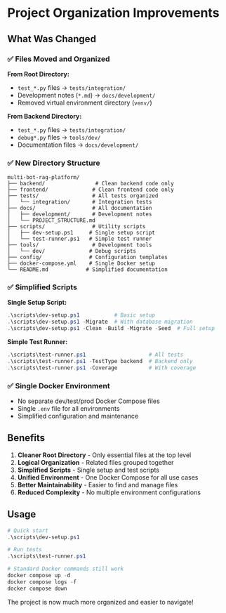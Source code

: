 # Project Organization Improvements

## What Was Changed

### ✅ Files Moved and Organized

**From Root Directory:**
- `test_*.py` files → `tests/integration/`
- Development notes (`*.md`) → `docs/development/`
- Removed virtual environment directory (`venv/`)

**From Backend Directory:**
- `test_*.py` files → `tests/integration/`
- `debug*.py` files → `tools/dev/`
- Documentation files → `docs/development/`

### ✅ New Directory Structure

```
multi-bot-rag-platform/
├── backend/                # Clean backend code only
├── frontend/              # Clean frontend code only
├── tests/                 # All tests organized
│   └── integration/       # Integration tests
├── docs/                  # All documentation
│   ├── development/       # Development notes
│   └── PROJECT_STRUCTURE.md
├── scripts/               # Utility scripts
│   ├── dev-setup.ps1     # Single setup script
│   └── test-runner.ps1   # Simple test runner
├── tools/                 # Development tools
│   └── dev/              # Debug scripts
├── config/               # Configuration templates
├── docker-compose.yml    # Single Docker setup
└── README.md            # Simplified documentation
```

### ✅ Simplified Scripts

**Single Setup Script:**
```powershell
.\scripts\dev-setup.ps1           # Basic setup
.\scripts\dev-setup.ps1 -Migrate  # With database migration
.\scripts\dev-setup.ps1 -Clean -Build -Migrate -Seed  # Full setup
```

**Simple Test Runner:**
```powershell
.\scripts\test-runner.ps1                    # All tests
.\scripts\test-runner.ps1 -TestType backend  # Backend only
.\scripts\test-runner.ps1 -Coverage          # With coverage
```

### ✅ Single Docker Environment

- No separate dev/test/prod Docker Compose files
- Single `.env` file for all environments
- Simplified configuration and maintenance

## Benefits

1. **Cleaner Root Directory** - Only essential files at the top level
2. **Logical Organization** - Related files grouped together
3. **Simplified Scripts** - Single setup and test scripts
4. **Unified Environment** - One Docker Compose for all use cases
5. **Better Maintainability** - Easier to find and manage files
6. **Reduced Complexity** - No multiple environment configurations

## Usage

```powershell
# Quick start
.\scripts\dev-setup.ps1

# Run tests
.\scripts\test-runner.ps1

# Standard Docker commands still work
docker compose up -d
docker compose logs -f
docker compose down
```

The project is now much more organized and easier to navigate!